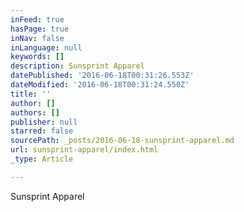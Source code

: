 ```yaml
---
inFeed: true
hasPage: true
inNav: false
inLanguage: null
keywords: []
description: Sunsprint Apparel
datePublished: '2016-06-18T00:31:26.553Z'
dateModified: '2016-06-18T00:31:24.550Z'
title: ''
author: []
authors: []
publisher: null
starred: false
sourcePath: _posts/2016-06-18-sunsprint-apparel.md
url: sunsprint-apparel/index.html
_type: Article

---
```

Sunsprint Apparel